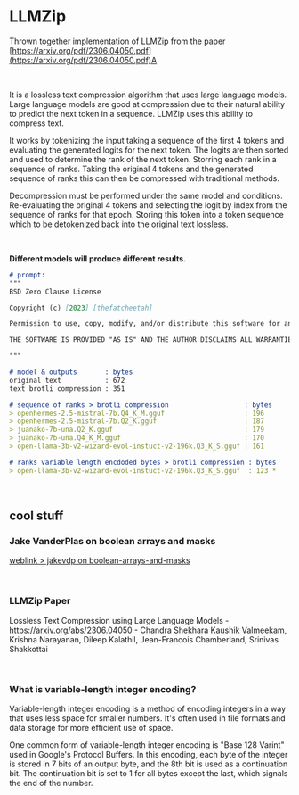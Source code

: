 # LLMZip

Thrown together implementation of LLMZip from the paper [https://arxiv.org/pdf/2306.04050.pdf](https://arxiv.org/pdf/2306.04050.pdf)A

<br>

It is a lossless text compression algorithm that uses large language models. Large language models are good at compression due to their natural ability to predict the next token in a sequence. LLMZip uses this ability to compress text. 

It works by tokenizing the input taking a sequence of the first 4 tokens and evaluating the generated logits for the next token. 
The logits are then sorted and used to determine the rank of the next token. Storring each rank in a sequence of ranks. Taking the original 4 tokens and the generated sequence of ranks this can then be compressed with traditional methods.

 Decompression must be performed under the same model and conditions. Re-evaluating the original 4 tokens and selecting the logit by index from the sequence of ranks for that epoch. Storing this token into a token sequence which to be detokenized back into the original text lossless.

 <br>

**Different models will produce different results.**


``` md
# prompt:
"""
BSD Zero Clause License

Copyright (c) [2023] [thefatcheetah]

Permission to use, copy, modify, and/or distribute this software for any purpose with or without fee is hereby granted.

THE SOFTWARE IS PROVIDED "AS IS" AND THE AUTHOR DISCLAIMS ALL WARRANTIES WITH REGARD TO THIS SOFTWARE INCLUDING ALL IMPLIED WARRANTIES OF MERCHANTABILITY AND FITNESS. IN NO EVENT SHALL THE AUTHOR BE LIABLE FOR ANY SPECIAL, DIRECT, INDIRECT, OR CONSEQUENTIAL DAMAGES OR ANY DAMAGES WHATSOEVER RESULTING FROM LOSS OF USE, DATA OR PROFITS, WHETHER IN AN ACTION OF CONTRACT, NEGLIGENCE OR OTHER TORTIOUS ACTION, ARISING OUT OF OR IN CONNECTION WITH THE USE OR PERFORMANCE OF THIS SOFTWARE.A

"""

# model & outputs       : bytes
original text           : 672
text brotli compression : 351

# sequence of ranks > brotli compression                   : bytes
> openhermes-2.5-mistral-7b.Q4_K_M.gguf                    : 196
> openhermes-2.5-mistral-7b.Q2_K.gguf                      : 187
> juanako-7b-una.Q2_K.gguf                                 : 179
> juanako-7b-una.Q4_K_M.gguf                               : 170
> open-llama-3b-v2-wizard-evol-instuct-v2-196k.Q3_K_S.gguf : 161 

# ranks variable length encdoded bytes > brotli compression : bytes
> open-llama-3b-v2-wizard-evol-instuct-v2-196k.Q3_K_S.gguf  : 123 * 
```

<br>

## cool stuff
 
 ### Jake VanderPlas on boolean arrays and masks
 [weblink > jakevdp on boolean-arrays-and-masks](https://jakevdp.github.io/PythonDataScienceHandbook/02.06-boolean-arrays-and-masks.html)

 <br>

### LLMZip Paper
 Lossless Text Compression using Large Language Models - https://arxiv.org/abs/2306.04050 - Chandra Shekhara Kaushik Valmeekam, Krishna Narayanan, Dileep Kalathil, Jean-Francois Chamberland, Srinivas Shakkottai

<br>

### What is variable-length integer encoding?

Variable-length integer encoding is a method of encoding integers in a way that uses less space for smaller numbers. It's often used in file formats and data storage for more efficient use of space.

One common form of variable-length integer encoding is "Base 128 Varint" used in Google's Protocol Buffers. In this encoding, each byte of the integer is stored in 7 bits of an output byte, and the 8th bit is used as a continuation bit. The continuation bit is set to 1 for all bytes except the last, which signals the end of the number.